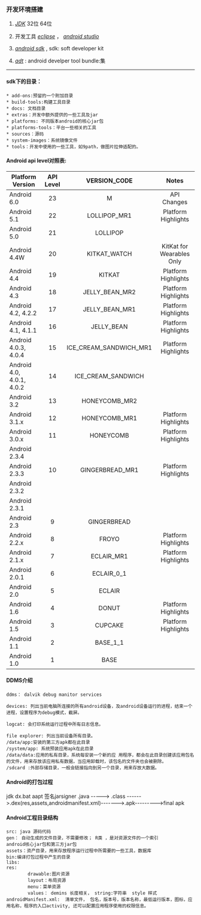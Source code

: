 ### 开发环境搭建


1. [*JDK*](https://zh.wikipedia.org/wiki/JDK) 32位 64位

2. 开发工具 [*eclipse*](https://zh.wikipedia.org/wiki/Eclipse) ， [*android studio*](https://zh.wikipedia.org/wiki/Android_Studio)

3. [*android sdk*](http://baike.baidu.com/link?url=15_2b9okRAikqsQatsoywHPLHekDsiXaQsoo6hELP0z4-LdTsRarf2Zj0lIkYPbKfYZX5POjuwPgitHZXHJX5K) , sdk: soft developer kit

4. [*adt*](http://baike.baidu.com/link?url=69PJLL5YqFcGMBlwXP_GzSEOT2k-LM4Ngst4w13fI5pKghfYzhFNw7ZDdPhlrCPPK-XcWMOf-quRgqA9D3ANsK) : android develper tool  bundle:集

***

#### sdk下的目录：

    * add-ons:预留的一个附加目录
    * build-tools:构建工具目录
    * docs: 文档目录
    * extras：开发中额外提供的一些工具及jar
    * platforms: 不同版本android的核心jar包
    * platforms-tools：平台一些相关的工具
    * sources：源码
    * system-images：系统镜像文件
    * tools：开发中使用的一些工具，如9path，做图片拉伸适配的。

#### Android api level对照表:

| Platform Version |	API Level |	VERSION_CODE |	Notes |
|------------------|:----------:|:------------:|:------:|
| Android 6.0      |	23 	      |   M 	       |API Changes|
| Android 5.1 	   |  22 	      | LOLLIPOP_MR1 |Platform Highlights|
|Android 5.0 	     |  21 	      |  LOLLIPOP    | 	
|Android 4.4W 	   |  20 	      | KITKAT_WATCH |KitKat for Wearables Only|
|Android 4.4 	     |  19 	      |   KITKAT 	   |Platform Highlights|
|Android 4.3 	     |  18 	      |JELLY_BEAN_MR2|Platform Highlights|
|Android 4.2, 4.2.2| 	17 	      |JELLY_BEAN_MR1|Platform Highlights|
|Android 4.1, 4.1.1| 	16 	      |JELLY_BEAN 	 |Platform Highlights|
|Android 4.0.3, 4.0.4| 	 15 	  |ICE_CREAM_SANDWICH_MR1|Platform Highlights|
|Android 4.0, 4.0.1, 4.0.2| 	14| 	ICE_CREAM_SANDWICH| 	
|Android 3.2       | 	13 	      |HONEYCOMB_MR2| 	
|Android 3.1.x 	   |  12 	      |HONEYCOMB_MR1|Platform Highlights|
|Android 3.0.x 	   |  11 	      |  HONEYCOMB 	|Platform Highlights|
|Android 2.3.4 		 |
|Android 2.3.3 	   |  10        |	GINGERBREAD_MR1| 	Platform Highlights|
|Android 2.3.2 		 |
|Android 2.3.1 		 |
|Android 2.3 	     |   9 	      |GINGERBREAD| 	
|Android 2.2.x 	   |   8 	      |FROYO 	    |Platform Highlights|
|Android 2.1.x 	   |   7 	      |ECLAIR_MR1 |Platform Highlights|
|Android 2.0.1 	   |   6 	      |ECLAIR_0_1 | 	
|Android 2.0 	     |   5 	      |ECLAIR 	  |
|Android 1.6 	     |   4 	      |  DONUT 	  |Platform Highlights|
|Android 1.5 	     |   3 	      |  CUPCAKE 	|Platform Highlights
|Android 1.1         |	 2 	      |BASE_1_1 	|
|Android 1.0 	     |   1 	      |BASE|

#### DDMS介绍

	ddms： dalvik debug manitor services		

	devices: 列出当前电脑所连接的所有android设备，及android设备运行的进程，结束一个进程，设置程序为debug模式，截屏。

	logcat: 会打印系统运行过程中所有日志信息。

	file explorer: 列出当前设备所有目录。
    /data/app:安装的第三方apk都在此目录
    /system/app: 系统预装应用apk在此目录  
    /data/data:应用的私有目录，系统每安装一个新的应 用程序，都会在此目录创建该应用包名的文件，用来存放该应用私有数据，当应用卸载时，该包名的文件夹也会被删除。  	
    /sdcard :外部存储目录，一般会链接指向到另一个目录，用来存放大数据。

#### Android的打包过程
jdk			 dx.bat										aapt        签名jarsigner
	.java -----> .class ------>.dex(res,assets,androidmanifest.xml)------->.apk--------->final apk

#### Android工程目录结构

	src: java 源码代码
	gen： 自动生成的文件目录，不需要修改； R类 ，是对资源文件的一个索引
	android核心jar包和第三方jar包
	assets：资产目录，用来存放程序运行过程中所需要的一些工具，数据库
	bin:编译打包过程中产生的目录
	libs:
	res:
			drawable:图片资源
			layout：布局资源
			menu：菜单资源
			values： demins 长度相关， string:字符串  style 样式
	androidManifest.xml:  清单文件， 包名，版本号，版本名称，最低运行版本，图标，应用名称，程序的入口activity, 还可以配置应用程序使用的权限信息。

